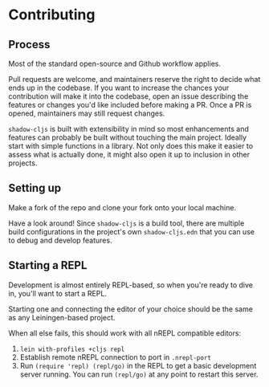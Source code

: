 # Contributing

## Process

Most of the standard open-source and Github workflow applies. 

Pull requests are welcome, and maintainers reserve the right to decide what ends up in the codebase. If you want to increase the chances your contribution will make it into the codebase, open an issue describing the features or changes you'd like included before making a PR. Once a PR is opened, maintainers may still request changes.

`shadow-cljs` is built with extensibility in mind so most enhancements and features can probably be built without touching the main project. Ideally start with simple functions in a library. Not only does this make it easier to assess what is actually done, it might also open it up to inclusion in other projects.

## Setting up

Make a fork of the repo and clone your fork onto your local machine.

Have a look around! Since `shadow-cljs` is a build tool, there are multiple build configurations in the project's own `shadow-cljs.edn` that you can use to debug and develop features.

## Starting a REPL

Development is almost entirely REPL-based, so when you're ready to dive in, you'll want to start a REPL.

Starting one and connecting the editor of your choice should be the same as any Leiningen-based project. 

When all else fails, this should work with all nREPL compatible editors:

1. `lein with-profiles +cljs repl`
2. Establish remote nREPL connection to port in `.nrepl-port`
3. Run `(require 'repl) (repl/go)` in the REPL to get a basic development server running. You can run `(repl/go)` at any point to restart this server.



